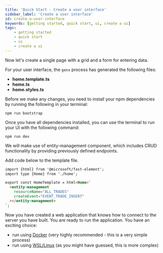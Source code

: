 ```yaml
---
title: 'Quick Start - Create a user interface'
sidebar_label: 'Create a user interface'
id: create-a-user-interface
keywords: [getting started, quick start, ui, create a ui]
tags:
    - getting started
    - quick start
    - ui
    - create a ui
---
```


Now let's create a single page with a grid and a form for entering data.

For your user interface, the `genx` process has generated the following files:

- **home.template.ts**
- **home.ts**
- **home.styles.ts**

Before we make any changes, you need to install your npm dependencies by running the following in your terminal:

```shell title="./client"
npm run bootstrap
```

Once you have all dependencies installed, you can use the terminal to run your UI with the following command:

```shell title="./client"
npm run dev
```

We will make use of entity-management component, which includes CRUD functionality by providing previously defined endpoints.

Add code below to the template file.

```html {5-8} title="home.template.ts"
import {html} from '@microsoft/fast-element';
import type {Home} from './home';

export const HomeTemplate = html<Home>`
  <entity-management
    resourceName="ALL_TRADES"
    createEvent="EVENT_TRADE_INSERT"
  ></entity-management>
`;
```

  
Now you have created a web application that knows how to connect to the server you have built. You are ready to run the application. You have an exciting choice:

- run using [Docker](/getting-started/quick-start/run-the-application-docker/) (very highly recommended - this is a very simple process)
- run using [WSL/Linux](/getting-started/quick-start/run-the-application/) (as you might have guessed, this is more complex)